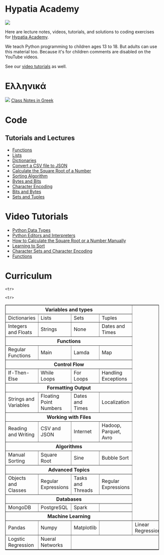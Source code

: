 # Hypatia Academy 
![](https://github.com/werowe/HypatiaAcademy/blob/master/images/logo.png)

Here are lecture notes, videos, tutorials, and solutions to coding exercises for [Hypatia Academy](https://hypatiaacademy.io/en/index.html).

We teach Python programming to children ages 13 to 18.  But adults can use this material too.  Because it's for children comments are disabled on the YouTube videos.

See our [video tutorials](https://www.youtube.com/channel/UCmdy7GcXxuzetz1yWTTrLEA) as well.


# Ελληνικά
![](https://github.com/werowe/HypatiaAcademy/blob/master/images/greek.png) [Class Notes in Greek](https://github.com/werowe/HypatiaAcademy/blob/master/greek/README.md)

# Code

## Tutorials and Lectures
* [Functions](https://github.com/werowe/HypatiaAcademy/blob/master/functions.ipynb)
* [Lists](https://github.com/werowe/HypatiaAcademy/blob/master/Array.ipynb)
* [Dictionaries](https://github.com/werowe/HypatiaAcademy/blob/master/dictionaries.ipynb)
* [Convert a CSV file to JSON](https://github.com/werowe/HypatiaAcademy/blob/master/convertCSVtoJSON.py)
* [Calculate the Square Root of a Number](https://github.com/werowe/HypatiaAcademy/blob/master/squareRoot.ipynb)
* [Sorting Algorithm](https://github.com/werowe/HypatiaAcademy/blob/master/sortAlgorithm.py)
* [Bytes and Bits](https://github.com/werowe/HypatiaAcademy/blob/master/bitsAndBytes.ipynb)
* [Character Encoding](https://github.com/werowe/HypatiaAcademy/blob/master/character%20encoding.ipynb)
* [Bits and Bytes](https://github.com/werowe/HypatiaAcademy/blob/master/bitsAndBytes.ipynb)
* [Sets and Tuples](https://github.com/werowe/HypatiaAcademy/blob/master/tuplesAndSetsLecture.ipynb)



# Video Tutorials

* [Python Data Types](https://youtu.be/oVk6z4sfzAQ)
* [Python Editors and Interpreters](https://youtu.be/oXvs7cZ84PQ)
* [How to Calculate the Square Root or a Number Manually](https://youtu.be/6u6oOUiia2Q)
* [Learning to Sort](https://www.youtube.com/watch?v=6T6VNN8Qs4I)
* [Character Sets and Character Encoding](https://youtu.be/nVdgxm0ah1c)
* [Functions](https://youtu.be/N3iFuashvjM)



# Curriculum



<table border="1">
  <tr>
    <th colspan="4">Variables and types</th>
  </tr>
  <tr>
    <td>Dictionaries</td>
    <td>Lists </td>
    <td>Sets</td>
    <td>Tuples </td> 
   </tr>
   <tr>
     <td>Integers and Floats</td>
     <td>Strings</td>
     <td>None</td>
     <td>Dates and Times</td>   
   </tr>

 <tr>
 <th colspan="4">Functions</th>
 </tr>  
 <tr>  
  <td>Regular Functions</td>
  <td>Main</td>
  <td>Lamda</td>
  <td>Map</td>  
 </tr>
 
  <tr>
    <th colspan="4">Control Flow </th>
  </tr>
  <tr>
  <td>If-Then-Else</td>
  <td>While Loops</td>
  <td>For Loops</td>
  <td>Handling Exceptions</td> 
  </tr>
  
   <tr>
  <th colspan="4">Formatting Output</th>
  </tr> 
   <tr>
   <td>Strings and Variables</td>
   <td>Floating Point Numbers </td> 
   <td>Dates and Times</td>
   <td>Localization</td> 
   </tr>
   
    <tr>
  <th colspan="4">Working with Files</th>
  </tr> 
   <tr>
   <td>Reading and Writing</td>
   <td>CSV and JSON</td> 
   <td>Internet</td>
   <td>Hadoop, Parquet, Avro</td> 
   </tr>
  
  <tr>
  <th colspan="4">Algorithms</th>
  </tr> 
   <tr>
   <td>Manual Sorting</td>
   <td> Square Root </td> 
   <td>Sine</td>
   <td> Bubble Sort </td> 
   </tr>
   
    <tr>
   <th colspan="4">Advanced Topics</th>
  </tr>
  <tr>
  <td>Objects and Classes</td>
   <td>Regular Expressions</td>
   <td>Tasks and Threads</td>
   <td>Regular Expressions</td>
   </tr>
     
   <tr>
   <th colspan="4">Databases</th>
  </tr>
  <tr>
  <td>MongoDB</td><td>PostgreSQL</td><td>Spark</td><td>  
   </tr>
   
   
 <tr>
 <th colspan="4">Machine Learning</th>
 </tr>
 <tr>
 <td>Pandas</td>
 <td>Numpy</td>
 <td>Matplotlib<td>
 <td>Linear Regression<td>
 </tr>
 <tr>
 <td>Logstic Regression</td>
 <td>Nueral Networks</td>
 <tr>
      
</table>


